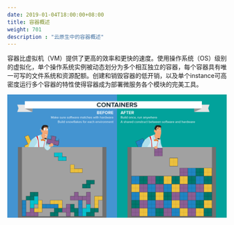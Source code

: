 ```yaml
---
date: 2019-01-04T18:00:00+08:00
title: 容器概述
weight: 701
description : "云原生中的容器概述"
---
```




容器比虚拟机（VM）提供了更高的效率和更快的速度。使用操作系统（OS）级别的虚拟化，单个操作系统实例被动态划分为多个相互独立的容器，每个容器具有唯一可写的文件系统和资源配额。创建和销毁容器的低开销，以及单个instance可高密度运行多个容器的特性使得容器成为部署微服务各个模块的完美工具。

![](images/infographic-containers.png)